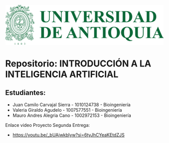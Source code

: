 ![Logo UdeA](resources/logo.png)

# Repositorio: INTRODUCCIÓN A LA INTELIGENCIA ARTIFICIAL

## Estudiantes:

- Juan Camilo Carvajal Sierra - 1010124738 - Bioingeniería
- Valeria Giraldo Agudelo - 1007577551 - Bioingeniería
- Mauro Andres Alegria Cano - 1002972153 - Bioingeniería

Enlace video Proyecto Segunda Entrega:
- https://youtu.be/_bUAjwkbIyw?si=6tyJhCYeaKEtdZJS
